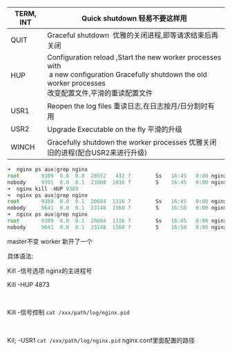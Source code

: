 

| TERM, INT | Quick shutdown    轻易不要这样用 |
| - | - |
| QUIT | Graceful shutdown  优雅的关闭进程,即等请求结束后再关闭 |
| HUP | Configuration reload ,Start the new worker processes with<br> a new configuration Gracefully shutdown the old worker processes<br>改变配置文件,平滑的重读配置文件 |
| USR1 | Reopen the log files 重读日志,在日志按月/日分割时有用 |
| USR2 | Upgrade Executable on the fly 平滑的升级 |
| WINCH | Gracefully shutdown the worker processes 优雅关闭旧的进程(配合USR2来进行升级) |






```javascript
➜  nginx ps aux|grep nginx
root       9389  0.0  0.0  20552   432 ?        Ss   16:45   0:00 nginx: master process ./sbin/nginx
nobody     9391  0.0  0.1  23008  1016 ?        S    16:45   0:00 nginx: worker process
➜  nginx kill -HUP 9389
➜  nginx ps aux|grep nginx
root       9389  0.0  0.1  20684  1316 ?        Ss   16:45   0:00 nginx: master process ./sbin/nginx
nobody     9641  0.0  0.1  23148  1560 ?        S    16:58   0:00 nginx: worker process
➜  nginx ps aux|grep nginx
root       9389  0.0  0.1  20684  1316 ?        Ss   16:45   0:00 nginx: master process ./sbin/nginx
nobody     9641  0.0  0.1  23148  1560 ?        S    16:58   0:00 nginx: worker process

```



master不变 worker 新开了一个





具体语法:

Kill -信号选项 nginx的主进程号

Kill -HUP 4873

 

Kill -信号控制 `cat /xxx/path/log/nginx.pid`

 

Kil; -USR1 `cat /xxx/path/log/nginx.pid`     nginx.conf里面配置的路径